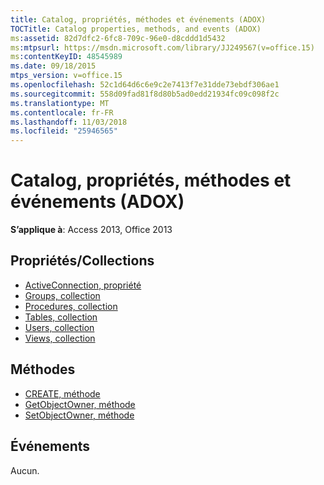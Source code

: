 ```yaml
---
title: Catalog, propriétés, méthodes et événements (ADOX)
TOCTitle: Catalog properties, methods, and events (ADOX)
ms:assetid: 82d7dfc2-6fc8-709c-96e0-d8cddd1d5432
ms:mtpsurl: https://msdn.microsoft.com/library/JJ249567(v=office.15)
ms:contentKeyID: 48545989
ms.date: 09/18/2015
mtps_version: v=office.15
ms.openlocfilehash: 52c1d64d6c6e9c2e7413f7e31dde73ebdf306ae1
ms.sourcegitcommit: 558d09fad81f8d80b5ad0edd21934fc09c098f2c
ms.translationtype: MT
ms.contentlocale: fr-FR
ms.lasthandoff: 11/03/2018
ms.locfileid: "25946565"
---
```

# <a name="catalog-properties-methods-and-events-adox"></a>Catalog, propriétés, méthodes et événements (ADOX)

**S’applique à**: Access 2013, Office 2013 

## <a name="propertiescollections"></a>Propriétés/Collections

- [ActiveConnection, propriété](activeconnection-property-adox.md)
- [Groups, collection](groups-collection-adox.md)
- [Procedures, collection](procedures-collection-adox.md)
- [Tables, collection](tables-collection-adox.md)
- [Users, collection](users-collection-adox.md)
- [Views, collection](views-collection-adox.md)

## <a name="methods"></a>Méthodes

- [CREATE, méthode](create-method-adox.md)
- [GetObjectOwner, méthode](getobjectowner-method-adox.md)
- [SetObjectOwner, méthode](https://msdn.microsoft.com/library/jj249006\(v=office.15\))

## <a name="events"></a>Événements

Aucun.

